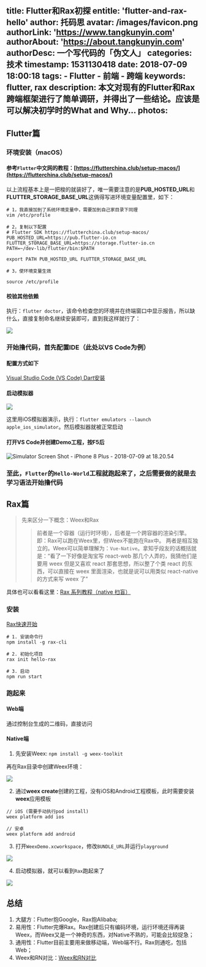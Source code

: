title: Flutter和Rax初探
entitle: 'flutter-and-rax-hello'
author: 托码思
avatar: /images/favicon.png
authorLink: 'https://www.tangkunyin.com'
authorAbout: 'https://about.tangkunyin.com'
authorDesc: 一个写代码的「伪文人」
categories: 技术
timestamp: 1531130418
date: 2018-07-09 18:00:18
tags:
    - Flutter
    - 前端
    - 跨端
keywords: flutter, rax
description: 本文对现有的Flutter和Rax跨端框架进行了简单调研，并得出了一些结论。应该是可以解决初学时的What and Why...
photos:
---

## Flutter篇

### 环境安装（macOS）

#### 参考`Flutter`中文网的教程：[https://flutterchina.club/setup-macos/](https://flutterchina.club/setup-macos/)

以上流程基本上是一把梭的就装好了，唯一需要注意的是**PUB_HOSTED_URL**和**FLUTTER_STORAGE_BASE_URL**这俩得写进环境变量配置里，如下：

```
# 1，我直接加到了系统环境变量中，需要加到自己家目录下同理
vim /etc/profile

# 2，复制以下配置
# Flutter SDK https://flutterchina.club/setup-macos/
PUB_HOSTED_URL=https://pub.flutter-io.cn
FLUTTER_STORAGE_BASE_URL=https://storage.flutter-io.cn
PATH=~/dev-lib/flutter/bin:$PATH

export PATH PUB_HOSTED_URL FLUTTER_STORAGE_BASE_URL

# 3，使环境变量生效

source /etc/profile

```

#### 校验其他依赖

执行：`flutter doctor`，该命令检查您的环境并在终端窗口中显示报告，所以缺什么，直接复制命名继续安装即可，直到我这样就行了：

![](/img/2018/15311311861503.jpg)

### 开始撸代码，首先配置IDE（此处以VS Code为例）

#### 配置方式如下

[Visual Studio Code (VS Code) Dart安装](https://flutterchina.club/get-started/editor/#vscode)


#### 启动模拟器

![](/img/2018/15311314047697.jpg)

这里用iOS模拟器演示，执行：`flutter emulators --launch apple_ios_simulator`。然后模拟器就被正常启动

#### 打开VS Code并创建Demo工程，按F5后

![Simulator Screen Shot - iPhone 8 Plus - 2018-07-09 at 18.20.54](/img/2018/Simulator%20Screen%20Shot%20-%20iPhone%208%20Plus%20-%202018-07-09%20at%2018.20.54.png)

### 至此，`Flutter`的`Hello-World`工程就跑起来了，之后需要做的就是去学习语法开始撸代码


## Rax篇

> 先来区分一下概念：Weex和Rax
> > 前者是一个容器（运行时环境），后者是一个跨容器的渲染引擎。即：Rax可以跑在Weex里，但Weex不能跑在Rax中。
> > 两者是相互独立的。Weex可以简单理解为：`Vue-Native`。拿知乎段友的话概括就是：“看了一下好像是淘宝写 react-web 那几个人弄的，我猜他们是要用 weex 但是又喜欢 react 那套思想，所以整了个类 react 的东西，可以直接在 weex 里面渲染，也就是说可以用类似 react-native 的方式来写 weex 了”

具体也可以看看这里：[Rax 系列教程（native 扫盲）](http://taobaofed.org/blog/2018/02/06/rax-native-guide/)

### 安装

[Rax快速开始](https://alibaba.github.io/rax/guide/getting-started)

```
# 1. 安装命令行
npm install -g rax-cli

# 2. 初始化项目
rax init hello-rax

# 3. 启动 
npm run start
```

### 跑起来

#### Web端

通过控制台生成的二维码，直接访问

#### Native端

1. 先安装Weex: `npm install -g weex-toolkit`

再在Rax目录中创建Weex环境：

![](/img/2018/15312064317112.jpg)

2. 通过**weex create**创建的工程，没有iOS和Android工程模板，此时需要安装**weex**应用模板

```
// iOS (需要手动执行pod install)
weex platform add ios

// 安卓
weex platform add android
```

3. 打开`WeexDemo.xcworkspace`，修改`BUNDLE_URL`并运行`playground`

![](/img/2018/15312115498098.jpg)

4. 启动模拟器，就可以看到`Rax`跑起来了

![](/img/2018/15312116337280.jpg)



## 总结

1. 大腿方：Flutter抱Google，Rax抱Alibaba;
2. 易用性：Flutter完爆Rax。Rax创建后只有编码环境，运行环境还得再装Weex，而Weex又是一个神奇的东西，对Native不熟的，可能会比较捉急；
3. 通用性：Flutter目前主要用来做移动端，Web端不行。Rax则通吃，包括Web；
4. Weex和RN对比：[Weex和RN对比](https://zhuanlan.zhihu.com/p/21677103)

